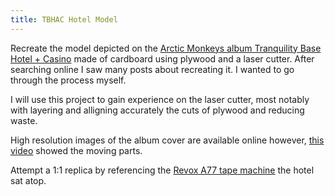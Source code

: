 ```yaml
---
title: TBHAC Hotel Model
---
```


Recreate the model depicted on the [Arctic Monkeys album Tranquility Base Hotel + Casino](https://en.wikipedia.org/wiki/Tranquility_Base_Hotel_%26_Casino) made of cardboard using plywood and a laser cutter. After searching online I saw many posts about recreating it. I wanted to go through the process myself.

I will use this project to gain experience on the laser cutter, most notably with layering and alligning accurately the cuts of plywood and reducing waste.

High resolution images of the album cover are available online however, [this video](https://youtu.be/6uGQ_ypTw08) showed the moving parts.

Attempt a 1:1 replica by referencing the [Revox A77 tape machine]() the hotel sat atop.
